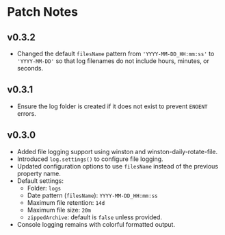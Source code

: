 # Patch Notes

## v0.3.2

- Changed the default `filesName` pattern from `'YYYY-MM-DD_HH:mm:ss'` to `'YYYY-MM-DD'` so that log filenames do not include hours, minutes, or seconds.

## v0.3.1

- Ensure the log folder is created if it does not exist to prevent `ENOENT` errors.

## v0.3.0

- Added file logging support using winston and winston-daily-rotate-file.
- Introduced `log.settings()` to configure file logging.
- Updated configuration options to use `filesName` instead of the previous property name.
- Default settings:
  - Folder: `logs`
  - Date pattern (`filesName`): `YYYY-MM-DD_HH:mm:ss`
  - Maximum file retention: `14d`
  - Maximum file size: `20m`
  - `zippedArchive`: default is `false` unless provided.
- Console logging remains with colorful formatted output.